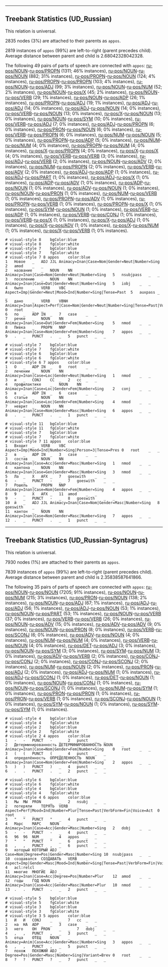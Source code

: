 

--------------------------------------------------------------------------------

## Treebank Statistics (UD_Russian)

This relation is universal.

2835 nodes (3%) are attached to their parents as `appos`.

2819 instances of `appos` (99%) are left-to-right (parent precedes child).
Average distance between parent and child is 2.68042328042328.

The following 49 pairs of parts of speech are connected with `appos`: [ru-pos/NOUN]()-[ru-pos/PROPN]() (1311; 46% instances), [ru-pos/NOUN]()-[ru-pos/NOUN]() (882; 31% instances), [ru-pos/PROPN]()-[ru-pos/NOUN]() (124; 4% instances), [ru-pos/PROPN]()-[ru-pos/PROPN]() (103; 4% instances), [ru-pos/NOUN]()-[ru-pos/ADJ]() (99; 3% instances), [ru-pos/NOUN]()-[ru-pos/NUM]() (52; 2% instances), [ru-pos/NOUN]()-[ru-pos/X]() (45; 2% instances), [ru-pos/NOUN]()-[ru-pos/VERB]() (29; 1% instances), [ru-pos/NOUN]()-[ru-pos/ADP]() (26; 1% instances), [ru-pos/PROPN]()-[ru-pos/ADJ]() (19; 1% instances), [ru-pos/ADJ]()-[ru-pos/ADJ]() (14; 0% instances), [ru-pos/ADJ]()-[ru-pos/NOUN]() (14; 0% instances), [ru-pos/VERB]()-[ru-pos/NOUN]() (13; 0% instances), [ru-pos/X]()-[ru-pos/NOUN]() (13; 0% instances), [ru-pos/NOUN]()-[ru-pos/SYM]() (10; 0% instances), [ru-pos/VERB]()-[ru-pos/ADJ]() (7; 0% instances), [ru-pos/ADJ]()-[ru-pos/PROPN]() (6; 0% instances), [ru-pos/PRON]()-[ru-pos/NOUN]() (6; 0% instances), [ru-pos/VERB]()-[ru-pos/PROPN]() (6; 0% instances), [ru-pos/NUM]()-[ru-pos/NOUN]() (5; 0% instances), [ru-pos/PROPN]()-[ru-pos/ADP]() (5; 0% instances), [ru-pos/NUM]()-[ru-pos/NUM]() (4; 0% instances), [ru-pos/PROPN]()-[ru-pos/NUM]() (4; 0% instances), [ru-pos/X]()-[ru-pos/PROPN]() (4; 0% instances), [ru-pos/X]()-[ru-pos/X]() (4; 0% instances), [ru-pos/VERB]()-[ru-pos/VERB]() (3; 0% instances), [ru-pos/ADJ]()-[ru-pos/VERB]() (2; 0% instances), [ru-pos/NOUN]()-[ru-pos/ADV]() (2; 0% instances), [ru-pos/NUM]()-[ru-pos/PROPN]() (2; 0% instances), [ru-pos/VERB]()-[ru-pos/ADV]() (2; 0% instances), [ru-pos/ADJ]()-[ru-pos/ADP]() (1; 0% instances), [ru-pos/ADJ]()-[ru-pos/PART]() (1; 0% instances), [ru-pos/ADJ]()-[ru-pos/X]() (1; 0% instances), [ru-pos/ADP]()-[ru-pos/ADV]() (1; 0% instances), [ru-pos/ADP]()-[ru-pos/NOUN]() (1; 0% instances), [ru-pos/ADV]()-[ru-pos/NOUN]() (1; 0% instances), [ru-pos/NOUN]()-[ru-pos/PRON]() (1; 0% instances), [ru-pos/NUM]()-[ru-pos/VERB]() (1; 0% instances), [ru-pos/PROPN]()-[ru-pos/ADV]() (1; 0% instances), [ru-pos/PROPN]()-[ru-pos/VERB]() (1; 0% instances), [ru-pos/PROPN]()-[ru-pos/X]() (1; 0% instances), [ru-pos/SYM]()-[ru-pos/NOUN]() (1; 0% instances), [ru-pos/VERB]()-[ru-pos/ADP]() (1; 0% instances), [ru-pos/VERB]()-[ru-pos/CONJ]() (1; 0% instances), [ru-pos/VERB]()-[ru-pos/X]() (1; 0% instances), [ru-pos/X]()-[ru-pos/ADJ]() (1; 0% instances), [ru-pos/X]()-[ru-pos/ADV]() (1; 0% instances), [ru-pos/X]()-[ru-pos/NUM]() (1; 0% instances), [ru-pos/X]()-[ru-pos/VERB]() (1; 0% instances).


~~~ conllu
# visual-style 8	bgColor:blue
# visual-style 8	fgColor:white
# visual-style 7	bgColor:blue
# visual-style 7	fgColor:white
# visual-style 7 8 appos	color:blue
1	Новое	_	ADJ	JJL	Animacy=Inan|Case=Nom|Gender=Neut|Number=Sing	2	amod	_	_
2	название	_	NOUN	NN	Animacy=Inan|Case=Nom|Gender=Neut|Number=Sing	5	nsubjpass	_	_
3	поселению	_	NOUN	NN	Animacy=Inan|Case=Dat|Gender=Neut|Number=Sing	5	iobj	_	_
4	было	_	VERB	VBC	Aspect=Imp|Gender=Neut|Mood=Ind|Number=Sing|Tense=Past	5	auxpass	_	_
5	дано	_	VERB	VBNH	Animacy=Inan|Aspect=Perf|Case=Nom|Gender=Neut|Number=Sing|Tense=Past|Voice=Pass	0	root	_	_
6	по	_	ADP	IN	_	7	case	_	_
7	речке	_	NOUN	NN	Animacy=Inan|Case=Dat|Gender=Fem|Number=Sing	5	nmod	_	_
8	Пивка	_	PROPN	NNP	Animacy=Inan|Case=Nom|Gender=Fem|Number=Sing	7	appos	_	_
9	.	_	PUNCT	.	_	5	punct	_	_

~~~


~~~ conllu
# visual-style 7	bgColor:blue
# visual-style 7	fgColor:white
# visual-style 6	bgColor:blue
# visual-style 6	fgColor:white
# visual-style 6 7 appos	color:blue
1	О	_	ADP	IN	_	0	root	_	_
2	лечении	_	NOUN	NN	Animacy=Inan|Case=Loc|Gender=Neut|Number=Sing	1	nmod	_	_
3	и	_	CONJ	CC	_	2	cc	_	_
4	профилактике	_	NOUN	NN	Animacy=Inan|Case=Loc|Gender=Fem|Number=Sing	2	conj	_	_
5	в	_	ADP	IN	_	6	case	_	_
6	статье	_	NOUN	NN	Animacy=Inan|Case=Loc|Gender=Fem|Number=Sing	4	nmod	_	_
7	неврит	_	NOUN	NN	Animacy=Inan|Case=Nom|Gender=Masc|Number=Sing	6	appos	_	_
8	.	_	PUNCT	.	_	1	punct	_	_

~~~


~~~ conllu
# visual-style 11	bgColor:blue
# visual-style 11	fgColor:white
# visual-style 7	bgColor:blue
# visual-style 7	fgColor:white
# visual-style 7 11 appos	color:blue
1	Входит	_	VERB	VBC	Aspect=Imp|Mood=Ind|Number=Sing|Person=3|Tense=Pres	0	root	_	_
2	в	_	ADP	IN	_	3	case	_	_
3	состав	_	NOUN	NN	Animacy=Inan|Case=Acc|Gender=Masc|Number=Sing	1	nmod	_	_
4	кантона	_	NOUN	NN	Animacy=Inan|Case=Gen|Gender=Masc|Number=Sing	3	nmod	_	_
5	Ла	_	X	AFX	_	7	goeswith	_	_
6	-	_	PUNCT	-	_	7	goeswith	_	_
7	Рошель	_	PROPN	NNP	Animacy=Inan|Case=Nom|Gender=Fem|Number=Sing	4	appos	_	_
8	9	_	X	AFX	_	11	amod	_	_
9	-	_	PUNCT	-	_	8	goeswith	_	_
10	й	_	ADJ	JJL	Animacy=Inan|Case=Nom|Gender=Masc|Number=Sing	8	goeswith	_	_
11	кантон	_	NOUN	NN	Animacy=Inan|Case=Nom|Gender=Masc|Number=Sing	7	appos	_	_
12	.	_	PUNCT	.	_	1	punct	_	_

~~~




--------------------------------------------------------------------------------

## Treebank Statistics (UD_Russian-Syntagrus)

This relation is universal.

7930 nodes (1%) are attached to their parents as `appos`.

7839 instances of `appos` (99%) are left-to-right (parent precedes child).
Average distance between parent and child is 2.35838587641866.

The following 35 pairs of parts of speech are connected with `appos`: [ru-pos/NOUN]()-[ru-pos/NOUN]() (7205; 91% instances), [ru-pos/NOUN]()-[ru-pos/NUM]() (215; 3% instances), [ru-pos/PRON]()-[ru-pos/NOUN]() (138; 2% instances), [ru-pos/NOUN]()-[ru-pos/ADJ]() (67; 1% instances), [ru-pos/ADJ]()-[ru-pos/ADJ]() (56; 1% instances), [ru-pos/ADJ]()-[ru-pos/NOUN]() (53; 1% instances), [ru-pos/NOUN]()-[ru-pos/PART]() (53; 1% instances), [ru-pos/NOUN]()-[ru-pos/VERB]() (37; 0% instances), [ru-pos/VERB]()-[ru-pos/VERB]() (26; 0% instances), [ru-pos/NOUN]()-[ru-pos/ADV]() (15; 0% instances), [ru-pos/ADV]()-[ru-pos/ADV]() (9; 0% instances), [ru-pos/NOUN]()-[ru-pos/PRON]() (8; 0% instances), [ru-pos/VERB]()-[ru-pos/SCONJ]() (6; 0% instances), [ru-pos/ADV]()-[ru-pos/NOUN]() (4; 0% instances), [ru-pos/NUM]()-[ru-pos/NUM]() (4; 0% instances), [ru-pos/VERB]()-[ru-pos/NOUN]() (4; 0% instances), [ru-pos/DET]()-[ru-pos/ADJ]() (3; 0% instances), [ru-pos/NOUN]()-[ru-pos/SYM]() (3; 0% instances), [ru-pos/SYM]()-[ru-pos/NUM]() (3; 0% instances), [ru-pos/ADV]()-[ru-pos/VERB]() (2; 0% instances), [ru-pos/CONJ]()-[ru-pos/CONJ]() (2; 0% instances), [ru-pos/CONJ]()-[ru-pos/SCONJ]() (2; 0% instances), [ru-pos/NUM]()-[ru-pos/NOUN]() (2; 0% instances), [ru-pos/PRON]()-[ru-pos/ADJ]() (2; 0% instances), [ru-pos/ADJ]()-[ru-pos/NUM]() (1; 0% instances), [ru-pos/ADJ]()-[ru-pos/SCONJ]() (1; 0% instances), [ru-pos/DET]()-[ru-pos/NOUN]() (1; 0% instances), [ru-pos/NOUN]()-[ru-pos/CONJ]() (1; 0% instances), [ru-pos/NOUN]()-[ru-pos/SCONJ]() (1; 0% instances), [ru-pos/NUM]()-[ru-pos/SYM]() (1; 0% instances), [ru-pos/PRON]()-[ru-pos/PRON]() (1; 0% instances), [ru-pos/PRON]()-[ru-pos/VERB]() (1; 0% instances), [ru-pos/SCONJ]()-[ru-pos/NOUN]() (1; 0% instances), [ru-pos/SYM]()-[ru-pos/NOUN]() (1; 0% instances), [ru-pos/SYM]()-[ru-pos/SYM]() (1; 0% instances).


~~~ conllu
# visual-style 4	bgColor:blue
# visual-style 4	fgColor:white
# visual-style 2	bgColor:blue
# visual-style 2	fgColor:white
# visual-style 2 4 appos	color:blue
1	-	-	PUNCT	-	_	2	punct	_	_
2	Детерминированность	ДЕТЕРМИНИРОВАННОСТЬ	NOUN	_	Animacy=Inan|Case=Nom|Gender=Fem|Number=Sing	0	root	_	_
3	(	(	PUNCT	(	_	4	punct	_	_
4	определённость	ОПРЕДЕЛЕННОСТЬ	NOUN	_	Animacy=Inan|Case=Nom|Gender=Fem|Number=Sing	2	appos	_	_
5	)	)	PUNCT	)	_	4	punct	_	_
6	.	.	PUNCT	.	_	2	punct	_	_

~~~


~~~ conllu
# visual-style 6	bgColor:blue
# visual-style 6	fgColor:white
# visual-style 4	bgColor:blue
# visual-style 4	fgColor:white
# visual-style 4 6 appos	color:blue
1	Мы	МЫ	PRON	_	_	2	nsubj	_	_
2	потеряли	ТЕРЯТЬ	VERB	_	Aspect=Perf|Mood=Ind|Number=Plur|Tense=Past|VerbForm=Fin|Voice=Act	0	root	_	_
3	"	"	PUNCT	"	_	4	punct	_	_
4	Марс	МАРС	NOUN	_	Animacy=Inan|Case=Acc|Gender=Masc|Number=Sing	2	dobj	_	_
5	-	-	PUNCT	-	_	4	punct	_	_
6	96	96	NUM	_	_	4	appos	_	_
7	"	"	PUNCT	"	_	6	punct	_	_
8	,	,	PUNCT	,	_	6	punct	_	_
9	который	КОТОРЫЙ	ADJ	_	Case=Nom|Degree=Pos|Gender=Masc|Number=Sing	10	nsubjpass	_	_
10	создавался	СОЗДАВАТЬ	VERB	_	Aspect=Imp|Gender=Masc|Mood=Ind|Number=Sing|Tense=Past|VerbForm=Fin|Voice=Pass	4	acl:relcl	_	_
11	многие	МНОГИЕ	ADJ	_	Animacy=Inan|Case=Acc|Degree=Pos|Number=Plur	12	amod	_	_
12	годы	ГОД	NOUN	_	Animacy=Inan|Case=Acc|Gender=Masc|Number=Plur	10	nmod	_	_
13	.	.	PUNCT	.	_	2	punct	_	_

~~~


~~~ conllu
# visual-style 5	bgColor:blue
# visual-style 5	fgColor:white
# visual-style 3	bgColor:blue
# visual-style 3	fgColor:white
# visual-style 3 5 appos	color:blue
1	И	И	CONJ	_	_	7	cc	_	_
2	на	НА	ADP	_	_	3	case	_	_
3	него	ОН	PRON	_	_	7	dobj	_	_
4	,	,	PUNCT	,	_	3	punct	_	_
5	отца	ОТЕЦ	NOUN	_	Animacy=Anim|Case=Acc|Gender=Masc|Number=Sing	3	appos	_	_
6	,	,	PUNCT	,	_	5	punct	_	_
7	похож	ПОХОЖИЙ	ADJ	_	Degree=Pos|Gender=Masc|Number=Sing|Variant=Brev	0	root	_	_
8	?	?	PUNCT	?	_	7	punct	_	_

~~~


